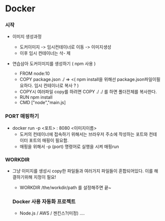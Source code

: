 # Docker

### 시작
- 이미지 생성과정

  + 도커이미지 -> 임시컨테이너로 이동 -> 이미지생성 
  + 이후 임시 컨테이너는 삭- 제 

- 연습삼아 도커이미지를 생성하기 ( npm 사용 )
  + FROM node:10
  + COPY package.json ./    => <( npm install을 위해선 package.json파일이필요하다. 임시 컨테이너로 복사 ? )
  + COPY시 여러파일 copy를 하려면 COPY ./ ./ 를 하면 폴더전체를 복사한다. 
  + RUN npm install
  + CMD ["node","main.js]


### PORT 매핑하기
- docker run -p <포트> : 8080 <이미지이름>
  + 도커의 컨테이너에 접속하기 위해서는 브라우저 주소에 작성하는 포트와 컨테이터 포트의 매핑이 필요함.
  + 매핑을 위해서 -p (port) 명령어로 실행을 시켜 매핑run 

### WORKDIR
- 그냥 이미지를 생성시 copy한 파일들과 여러가지 파일들이 혼합되어있다. 이를 해결하기위해 지정이 필요!
  + WORKDIR /the/workdir/path 를 설정해주면 끝~

  ### Docker 사용 자동화 프로젝트
  - Node.js / AWS / 젠킨스?(미정) .... 
